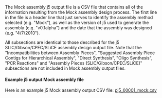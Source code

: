The Mock assembly j5 output file is a CSV file that contains all of the information resulting from the Mock assembly design process. The first line in the file is a header line that just serves to identify the assembly method selected (e.g. "Mock"), as well as the version of j5 used to generate the assembly (e.g. "v0.1alpha") and the date that the assembly was designed (e.g. "4/7/2010").

All subsections are identical to those described for the j5 SLIC/Gibson/CPEC/SLiCE assembly design output file. Note that the "Incompatibilities between Assembly Pieces", "Suggested Assembly Piece Contigs for Hierarchical Assembly", "Direct Synthesis", "Oligo Synthesis", "PCR Reactions" and "Assembly Pieces (SLIC/Gibson/CPEC/SLiCE)" subsections are not included in Mock assembly output files. 

#### Example j5 output Mock assembly file

Here is an example j5 Mock assembly output CSV file: [pj5_00001_mock.csv](http://j5.jbei.org/j5manual/attachments/pj5_00001_mock.csv)


     	   	      
			